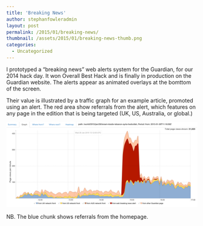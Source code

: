 ```yaml
---
title: 'Breaking News'
author: stephanfowleradmin
layout: post
permalink: /2015/01/breaking-news/
thumbnail: /assets/2015/01/breaking-news-thumb.png
categories:
  - Uncategorized
---
```


I prototyped a “breaking news” web alerts system for the Guardian, for our 2014 hack day. It won Overall Best Hack  and is finally in production on the Guardian website. The alerts appear as animated overlays at the bomttom of the screen.

Their value is illustrated by a traffic graph for an example article, promoted using an alert. The red area show referrals from the alert, which features on any page in the edition that is being targeted (UK, US, Australia, or global.) 

![Breaking news alert](/assets/2015/01/breaking-news-graph.png)

NB. The blue chunk shows referrals from the homepage.